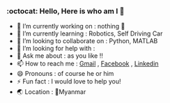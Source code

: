 ### :octocat: Hello, Here is who am I 👋


- 🔭 I’m currently working on : nothing :hamster:
- 🌱 I’m currently learning : Robotics, Self Driving Car
- 👯 I’m looking to collaborate on : Python, MATLAB
- 🤔 I’m looking for help with :
- 💬 Ask me about : as you like :bangbang:
- 📫 How to reach me : [Gmail](wh.kankan13@gmail.com) , [Facebook](https://web.facebook.com/waihankan13/) , [Linkedin](https://www.linkedin.com/in/wai-han-692305174/)
- 😄 Pronouns : of course he or him 
- ⚡ Fun fact :  I would love to help you!
- :earth_asia: Location : :round_pushpin:Myanmar
